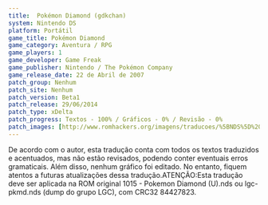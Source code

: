 ```yaml
---
title:  Pokémon Diamond (gdkchan)
system: Nintendo DS
platform: Portátil
game_title: Pokémon Diamond
game_category: Aventura / RPG
game_players: 1
game_developer: Game Freak
game_publisher: Nintendo / The Pokémon Company
game_release_date: 22 de Abril de 2007
patch_group: Nenhum
patch_site: Nenhum
patch_version: Beta1
patch_release: 29/06/2014
patch_type: xDelta
patch_progress: Textos - 100% / Gráficos - 0% / Revisão - 0%
patch_images: [http://www.romhackers.org/imagens/traducoes/%5BNDS%5D%20Pokemon%20Diamond%20-%20gdkchan%20-%201.png,http://www.romhackers.org/imagens/traducoes/%5BNDS%5D%20Pokemon%20Diamond%20-%20gdkchan%20-%202.png,http://www.romhackers.org/imagens/traducoes/%5BNDS%5D%20Pokemon%20Diamond%20-%20gdkchan%20-%203.png]
---
```

De acordo com o autor, esta tradução conta com todos os textos traduzidos e acentuados, mas não estão revisados, podendo conter eventuais erros gramaticais. Além disso, nenhum gráfico foi editado. No entanto, fiquem atentos a futuras atualizações dessa tradução.ATENÇÃO:Esta tradução deve ser aplicada na ROM original 1015 - Pokemon Diamond (U).nds ou lgc-pkmd.nds (dump do grupo LGC), com CRC32 84427823.